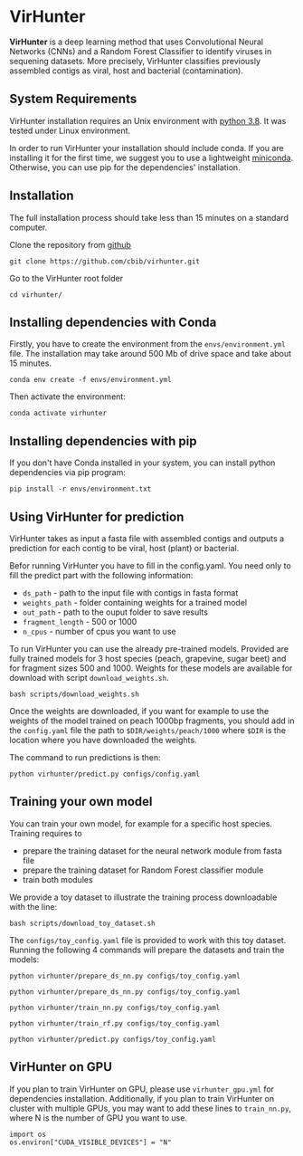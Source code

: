 # VirHunter

**VirHunter** is a deep learning method that uses Convolutional Neural Networks (CNNs) and a Random Forest Classifier to identify viruses in sequening datasets. More precisely, VirHunter classifies previously assembled contigs as viral, host and bacterial (contamination). 

## System Requirements
VirHunter installation requires an Unix environment with [python 3.8](http://www.python.org/). 
It was tested under Linux environment.

In order to run VirHunter your installation should include conda. 
If you are installing it for the first time, we suggest you to use 
a lightweight [miniconda](https://docs.conda.io/en/latest/miniconda.html).
Otherwise, you can use pip for the dependencies' installation.
         
## Installation 

The full installation process should take less than 15 minutes on a standard computer.

Clone the repository from [github](https://github.com/cbib/virhunter)


`git clone https://github.com/cbib/virhunter.git`

Go to the VirHunter root folder

`cd virhunter/`


## Installing dependencies with Conda

Firstly, you have to create the environment from the `envs/environment.yml` file. 
The installation may take around 500 Mb of drive space and take about 15 minutes. 

`conda env create -f envs/environment.yml`

Then activate the environment:

`conda activate virhunter`

## Installing dependencies with pip

If you don't have Conda installed in your system, you can install python dependencies via pip program:

`pip install -r envs/environment.txt`

## Using VirHunter for prediction

VirHunter takes as input a fasta file with assembled contigs and outputs a prediction for each contig to be viral, host (plant) or bacterial.

Befor running VirHunter you have to fill in the config.yaml. You need only to fill the predict part with the following information:
- `ds_path` - path to the input file with contigs in fasta format
- `weights_path` - folder containing weights for a trained model  
- `out_path` - path to the ouput folder to save results
- `fragment_length` - 500 or 1000
- `n_cpus` - number of cpus you want to use

To run VirHunter you can use the already pre-trained models. Provided are fully trained models for 3 host species  (peach, grapevine, sugar beet) and 
for fragment sizes 500 and 1000. Weights for these models are available for download with script `download_weights.sh`.

`bash scripts/download_weights.sh`

Once the weights are downloaded, if you want for example to use the weights of the model trained on peach 1000bp fragments, you should add in the `config.yaml` file the path to `$DIR/weights/peach/1000` where `$DIR` is the location where you have downloaded the weights.

The command to run predictions is then:

`python virhunter/predict.py configs/config.yaml`

## Training your own model

You can train your own model, for example for a specific host species. Training requires to
- prepare the training dataset for the neural network module from fasta file
- prepare the training dataset for Random Forest classifier module
- train both modules 

We provide a toy dataset to illustrate the training process downloadable with the line:

`bash scripts/download_toy_dataset.sh`

The `configs/toy_config.yaml` file is provided to work with this toy dataset. Running the following 4 commands will prepare the datasets and train the models:

`python virhunter/prepare_ds_nn.py configs/toy_config.yaml`

`python virhunter/prepare_ds_nn.py configs/toy_config.yaml`

`python virhunter/train_nn.py configs/toy_config.yaml`

`python virhunter/train_rf.py configs/toy_config.yaml`

`python virhunter/predict.py configs/toy_config.yaml`

## VirHunter on GPU

If you plan to train VirHunter on GPU, please use `virhunter_gpu.yml` for dependencies installation.
Additionally, if you plan to train VirHunter on cluster with multiple GPUs, you may want to add these lines to `train_nn.py`,
where N is the number of GPU you want to use.

```
import os
os.environ["CUDA_VISIBLE_DEVICES"] = "N"
```
